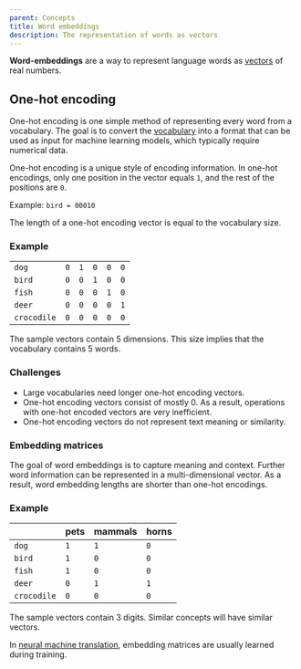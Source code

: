 ```yaml
---
parent: Concepts
title: Word embeddings
description: The representation of words as vectors
---
```


**Word-embeddings** are a way to represent language words as [vectors](vector.md) of real numbers.

## One-hot encoding

One-hot encoding is one simple method of representing every word from a vocabulary.
The goal is to convert the [vocabulary](vocabulary.md) into a format that can be used as input for machine learning models, which typically require numerical data.

One-hot encoding is a unique style of encoding information.
In one-hot encodings, only one position in the vector equals `1`, and the rest of the positions are `0`.


Example: `bird = 00010`

The length of a one-hot encoding vector is equal to the vocabulary size.

### Example

|    |    |    |    |    |    |
| -- | -- | -- | -- | -- | -- |
| `dog` | `0` | `1` | `0` | `0` | `0` |
| `bird` | `0` | `0` | `1` | `0` | `0` |
| `fish` | `0` | `0` | `0` | `1` | `0` |
| `deer` | `0` | `0` | `0` | `0` | `1` |
| `crocodile` | `0` | `0` | `0` | `0` | `0` |

The sample vectors contain 5 dimensions.
This size implies that the vocabulary contains 5 words.

### Challenges

- Large vocabularies need longer one-hot encoding vectors.
- One-hot encoding vectors consist of mostly 0.
As a result, operations with one-hot encoded vectors are very inefficient.
- One-hot encoding vectors do not represent text meaning or similarity.

### Embedding matrices

The goal of word embeddings is to capture meaning and context.
Further word information can be represented in a multi-dimensional vector.
As a result, word embedding lengths are shorter than one-hot encodings.

### Example

|    | pets | mammals | horns |
| -- | -- | -- | -- |
| `dog` | `1` | `1` | `0` |
| `bird` | `1` | `0` | `0` |
| `fish` | `1` | `0` | `0` |
| `deer` | `0` | `1` | `1` |
| `crocodile` | `0` | `0` | `0` |

The sample vectors contain 3 digits.
Similar concepts will have similar vectors.

In [neural machine translation](/approaches/neural-machine-translation.md), embedding matrices are usually learned during training.
